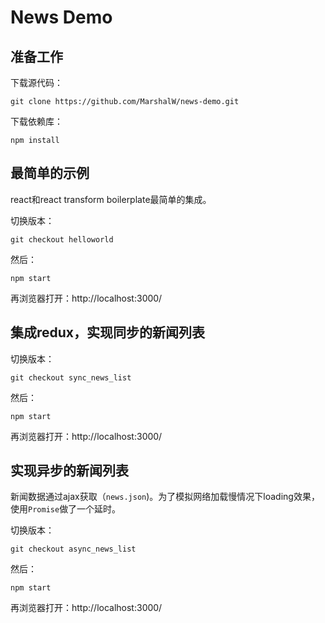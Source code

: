 # News Demo

## 准备工作

下载源代码：

```
git clone https://github.com/MarshalW/news-demo.git
```

下载依赖库：

```
npm install
```


## 最简单的示例

react和react transform boilerplate最简单的集成。

切换版本：

```
git checkout helloworld
```

然后：

```
npm start
```

再浏览器打开：http://localhost:3000/


## 集成redux，实现同步的新闻列表

切换版本：

```
git checkout sync_news_list
```

然后：

```
npm start
```

再浏览器打开：http://localhost:3000/

## 实现异步的新闻列表

新闻数据通过ajax获取（`news.json`)。为了模拟网络加载慢情况下loading效果，使用`Promise`做了一个延时。

切换版本：

```
git checkout async_news_list
```

然后：

```
npm start
```

再浏览器打开：http://localhost:3000/



